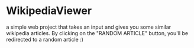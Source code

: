 # WikipediaViewer
a simple web project that takes an input and gives you some similar wikipedia articles. By clicking on the "RANDOM ARTICLE" button, you'll be redirected to a random article :)
